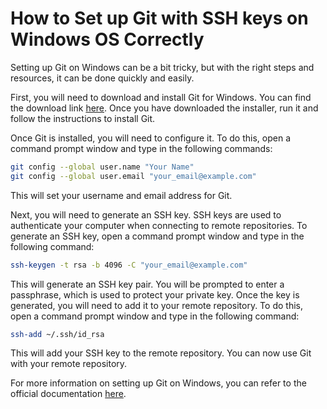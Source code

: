 # How to Set up Git with SSH keys on Windows OS Correctly

Setting up Git on Windows can be a bit tricky, but with the right steps and resources, it can be done quickly and easily.

First, you will need to download and install Git for Windows. You can find the download link [here](https://git-scm.com/download/win). Once you have downloaded the installer, run it and follow the instructions to install Git.

Once Git is installed, you will need to configure it. To do this, open a command prompt window and type in the following commands:

```bash
git config --global user.name "Your Name"
git config --global user.email "your_email@example.com"
```

This will set your username and email address for Git.

Next, you will need to generate an SSH key. SSH keys are used to authenticate your computer when connecting to remote repositories. To generate an SSH key, open a command prompt window and type in the following command:

```bash
ssh-keygen -t rsa -b 4096 -C "your_email@example.com"
```

This will generate an SSH key pair. You will be prompted to enter a passphrase, which is used to protect your private key. Once the key is generated, you will need to add it to your remote repository. To do this, open a command prompt window and type in the following command:

```bash
ssh-add ~/.ssh/id_rsa
```

This will add your SSH key to the remote repository. You can now use Git with your remote repository.

For more information on setting up Git on Windows, you can refer to the official documentation [here](https://git-scm.com/book/en/v2/Git-on-Windows-Setting-Up-a-Development-Environment).
